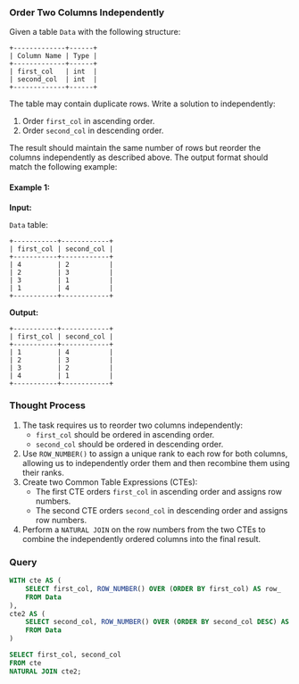 ### Order Two Columns Independently

Given a table `Data` with the following structure:

```
+-------------+------+
| Column Name | Type |
+-------------+------+
| first_col   | int  |
| second_col  | int  |
+-------------+------+
```

The table may contain duplicate rows. Write a solution to independently:

1. Order `first_col` in ascending order.
2. Order `second_col` in descending order.

The result should maintain the same number of rows but reorder the columns independently as described above. The output format should match the following example:

#### Example 1:

**Input:**

`Data` table:

```
+-----------+------------+
| first_col | second_col |
+-----------+------------+
| 4         | 2          |
| 2         | 3          |
| 3         | 1          |
| 1         | 4          |
+-----------+------------+
```

**Output:**

```
+-----------+------------+
| first_col | second_col |
+-----------+------------+
| 1         | 4          |
| 2         | 3          |
| 3         | 2          |
| 4         | 1          |
+-----------+------------+
```

### Thought Process

1. The task requires us to reorder two columns independently:
   - `first_col` should be ordered in ascending order.
   - `second_col` should be ordered in descending order.
2. Use `ROW_NUMBER()` to assign a unique rank to each row for both columns, allowing us to independently order them and then recombine them using their ranks.
3. Create two Common Table Expressions (CTEs):
   - The first CTE orders `first_col` in ascending order and assigns row numbers.
   - The second CTE orders `second_col` in descending order and assigns row numbers.
4. Perform a `NATURAL JOIN` on the row numbers from the two CTEs to combine the independently ordered columns into the final result.

### Query

```sql
WITH cte AS (
    SELECT first_col, ROW_NUMBER() OVER (ORDER BY first_col) AS row_
    FROM Data
),
cte2 AS (
    SELECT second_col, ROW_NUMBER() OVER (ORDER BY second_col DESC) AS row_
    FROM Data
)

SELECT first_col, second_col
FROM cte
NATURAL JOIN cte2;
